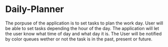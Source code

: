 # Daily-Planner
The porpuse of the application is to set tasks to plan the work day. 
User will be able to set tasks depending the hour of the day.
The application will let the user know what time of day and what day it is.
The User will be notified by color queues wether or not the task is in the past, present or future.
